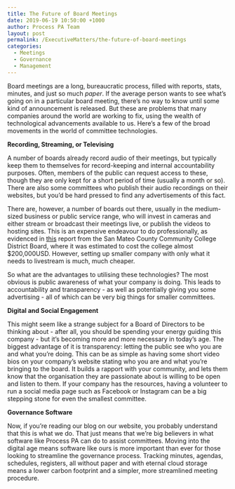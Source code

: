 ```yaml
---
title: The Future of Board Meetings
date: 2019-06-19 10:50:00 +1000
author: Process PA Team
layout: post
permalink: /ExecutiveMatters/the-future-of-board-meetings
categories:
  - Meetings
  - Governance
  - Management
---
```


Board meetings are a long, bureaucratic process, filled with reports, stats, minutes, and just so much *paper*. If the average person wants to see what’s going on in a particular board meeting, there’s no way to know until some kind of announcement is released. But these are problems that many companies around the world are working to fix, using the wealth of technological advancements available to us. Here’s a few of the broad movements in the world of committee technologies.

**Recording, Streaming, or Televising**

A number of boards already record audio of their meetings, but typically keep them to themselves for record-keeping and internal accountability purposes. Often, members of the public can request access to these, though they are only kept for a short period of time (usually a month or so). There are also some committees who publish their audio recordings on their websites, but you’d be hard pressed to find any advertisements of this fact.

There are, however, a number of boards out there, usually in the medium-sized business or public service range, who will invest in cameras and either stream or broadcast their meetings live, or publish the videos to hosting sites. This is an expensive endeavour to do professionally, as evidenced in [this](https://downloads.smccd.edu/file?s=/sites/downloads/BoT&amp;du=/sites/downloads/BoT/Packets/2019-06-12Packet.pdf) report from the San Mateo County Community College District Board, where it was estimated to cost the college almost $200,000USD. However, setting up smaller company with only what it needs to livestream is much, much cheaper.

So what are the advantages to utilising these technologies? The most obvious is public awareness of what your company is doing. This leads to accountability and transparency - as well as potentially giving you some advertising - all of which can be very big things for smaller committees.

**Digital and Social Engagement**

This might seem like a strange subject for a Board of Directors to be thinking about - after all, you should be spending your energy guiding this company - but it’s becoming more and more necessary in today’s age. The biggest advantage of it is transparency: letting the public see who you are and what you’re doing. This can be as simple as having some short video bios on your company’s website stating who you are and what you’re bringing to the board. It builds a rapport with your community, and lets them know that the organisation they are passionate about is willing to be open and listen to them. If your company has the resources, having a volunteer to run a social media page such as Facebook or Instagram can be a big stepping stone for even the smallest committee.

**Governance Software**

Now, if you’re reading our blog on our website, you probably understand that this is what we do. That just means that we’re big believers in what software like Process PA can do to assist committees. Moving into the digital age means software like ours is more important than ever for those looking to streamline the governance process. Tracking minutes, agendas, schedules, registers, all without paper and with eternal cloud storage means a lower carbon footprint and a simpler, more streamlined meeting procedure.